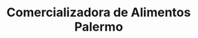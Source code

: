 ---
title: "Comercializadora de Alimentos Palermo"
url: /santiago/comercializadora-de-alimentos-palermo/
shop: comodidad
---